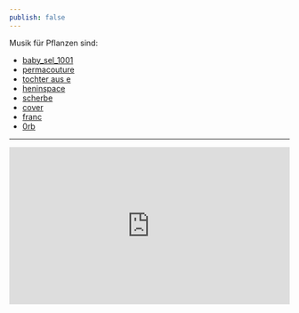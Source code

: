 ```yaml
---
publish: false
---
```


Musik für Pflanzen sind:

- [baby_sel_1001](https://soundcloud.com/selmel)
- [permacouture](https://soundcloud.com/perma_couture)
- [tochter aus e](https://soundcloud.com/tochterause)
- [heninspace](https://soundcloud.com/heninspace)
- [scherbe](https://soundcloud.com/scherbe)
- [cover](https://soundcloud.com/covahmuzak)
- [franc](https://soundcloud.com/funkfrnk)
- [0rb](https://soundcloud.com/0rrb)


---

<div style="position: relative; overflow: hidden; width: 100%; padding-top: 56.25%;">
    <iframe 
        src="https://www.youtube.com/embed/VkhcQXIi8CY" 
        frameBorder="0" 
        allow="accelerometer; autoplay; clipboard-write; encrypted-media; gyroscope; picture-in-picture; web-share" 
        allowFullScreen 
        style="position: absolute; top: 0; left: 0; width: 100%; height: 100%; border: 0;">
    </iframe>
</div>